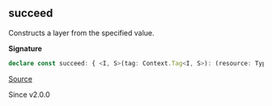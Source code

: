 ## succeed

Constructs a layer from the specified value.

**Signature**

```ts
declare const succeed: { <I, S>(tag: Context.Tag<I, S>): (resource: Types.NoInfer<S>) => Layer<I>; <I, S>(tag: Context.Tag<I, S>, resource: Types.NoInfer<S>): Layer<I>; }
```

[Source](https://github.com/Effect-TS/effect/tree/main/packages/effect/src/Layer.ts#L699)

Since v2.0.0